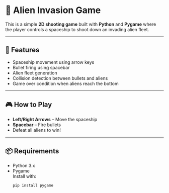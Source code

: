# 👾 Alien Invasion Game

This is a simple **2D shooting game** built with **Python** and **Pygame** where the player controls a spaceship to shoot down an invading alien fleet.

---

## 🚀 Features

- Spaceship movement using arrow keys  
- Bullet firing using spacebar  
- Alien fleet generation  
- Collision detection between bullets and aliens  
- Game over condition when aliens reach the bottom

---

## 🎮 How to Play

- **Left/Right Arrows** – Move the spaceship  
- **Spacebar** – Fire bullets  
- Defeat all aliens to win!

---

## 📦 Requirements

- Python 3.x
- Pygame  
  Install with:
  ```bash
  pip install pygame
